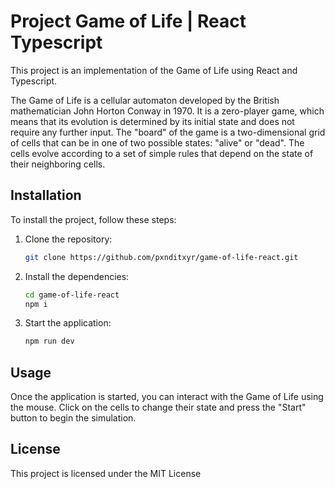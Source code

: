 # Project Game of Life | React Typescript

This project is an implementation of the Game of Life using React and Typescript.

The Game of Life is a cellular automaton developed by the British mathematician John Horton Conway in 1970. It is a zero-player game, which means that its evolution is determined by its initial state and does not require any further input. The "board" of the game is a two-dimensional grid of cells that can be in one of two possible states: "alive" or "dead". The cells evolve according to a set of simple rules that depend on the state of their neighboring cells.

## Installation

To install the project, follow these steps:

1. Clone the repository:
   ```bash
   git clone https://github.com/pxnditxyr/game-of-life-react.git
   ```

2. Install the dependencies:
    ```bash
    cd game-of-life-react
    npm i
    ```

3. Start the application:
   ```bash
   npm run dev
   ```

## Usage

Once the application is started, you can interact with the Game of Life using the mouse. Click on the cells to change their state and press the "Start" button to begin the simulation.

## License

This project is licensed under the MIT License
